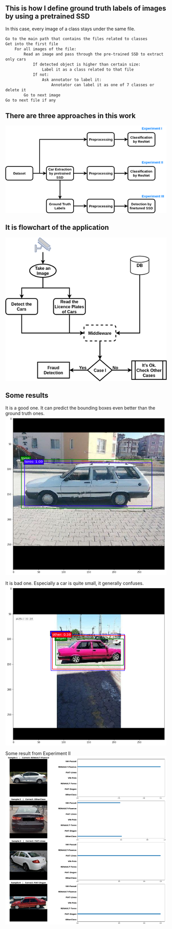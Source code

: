 ## This is how I define ground truth labels of images by using a pretrained SSD

In this case, every image of a class stays under the same file. 

```pseudo
Go to the main path that contains the files related to classes
Get into the first file
    For all images of the file:
        Read an image and pass through the pre-trained SSD to extract only cars
            If detected object is higher than certain size:
                Label it as a class related to that file
            If not:
                Ask annotator to label it:
                    Annotator can label it as one of 7 classes or delete it
        Go to next image
Go to next file if any
```

## There are three approaches in this work

![alt text](images/overview.png "Overview of the Approaches")

## It is flowchart of the application

![alt text](images/flowchart.png "Flowchart of the Application")

## Some results

It is a good one. It can predict the bounding boxes even better than the ground truth ones.
![alt text](images/goodResultDetection1.png "Renault Toros")

It is bad one. Especially a car is quite small, it generally confuses.
![alt text](images/badResultDetection1.png "FIAT Dogan")

Some result from Experiment II
![alt text](images/display_B_300.png "Classification")
